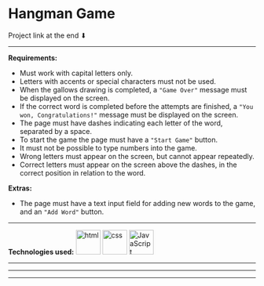 # Hangman Game

Project link at the end ⬇

---

**Requirements:**
- Must work with capital letters only.
- Letters with accents or special characters must not be used.
- When the gallows drawing is completed, a `"Game Over"` message must be displayed on the screen.
- If the correct word is completed before the attempts are finished, a `"You won, Congratulations!"` message must be displayed on the screen.
- The page must have dashes indicating each letter of the word, separated by a space.
- To start the game the page must have a `"Start Game"` button.
- It must not be possible to type numbers into the game.
- Wrong letters must appear on the screen, but cannot appear repeatedly.
- Correct letters must appear on the screen above the dashes, in the correct position in relation to the word.

**Extras:**
- The page must have a text input field for adding new words to the game, and an `"Add Word"` button.

---

**Technologies used:**
<img src="https://img.icons8.com/color/344/html-5--v1.png" alt="html" width="50"/>
<img src="https://img.icons8.com/color/344/css3.png" alt="css" width="50"/>
<img src="https://img.icons8.com/color/344/javascript--v1.png" alt="JavaScript" width="50"/>

---



---


---
